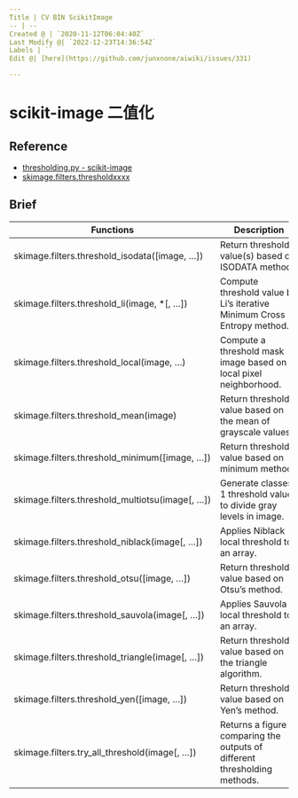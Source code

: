 ```yaml
---
Title | CV BIN ScikitImage
-- | --
Created @ | `2020-11-12T06:04:40Z`
Last Modify @| `2022-12-23T14:36:54Z`
Labels | ``
Edit @| [here](https://github.com/junxnone/aiwiki/issues/331)

---
```

# scikit-image 二值化

## Reference
- [thresholding.py - scikit-image](https://github.com/scikit-image/scikit-image/blob/master/skimage/filters/thresholding.py)
- [skimage.filters.thresholdxxxx](https://scikit-image.org/docs/dev/api/skimage.filters.html)

## Brief

Functions | Description
-- | --
skimage.filters.threshold_isodata([image, …]) | Return threshold value(s) based on ISODATA method.
skimage.filters.threshold_li(image, *[, …]) | Compute threshold value by Li’s iterative Minimum Cross Entropy method.
skimage.filters.threshold_local(image, …) | Compute a threshold mask image based on local pixel neighborhood.
skimage.filters.threshold_mean(image) | Return threshold value based on the mean of grayscale values.
skimage.filters.threshold_minimum([image, …]) | Return threshold value based on minimum method.
skimage.filters.threshold_multiotsu(image[, …]) | Generate classes-1 threshold values to divide gray levels in image.
skimage.filters.threshold_niblack(image[, …]) | Applies Niblack local threshold to an array.
skimage.filters.threshold_otsu([image, …]) | Return threshold value based on Otsu’s method.
skimage.filters.threshold_sauvola(image[, …]) | Applies Sauvola local threshold to an array.
skimage.filters.threshold_triangle(image[, …]) | Return threshold value based on the triangle algorithm.
skimage.filters.threshold_yen([image, …]) | Return threshold value based on Yen’s method.
skimage.filters.try_all_threshold(image[, …]) | Returns a figure comparing the outputs of different thresholding methods.

